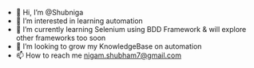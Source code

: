 - 👋 Hi, I’m @Shubniga
- 👀 I’m interested in learning automation
- 🌱 I’m currently learning Selenium using BDD Framework & will explore other frameworks too soon
- 💞️ I’m looking to grow my KnowledgeBase on automation
- 📫 How to reach me nigam.shubham7@gmail.com

<!---
Shubniga/Shubniga is a ✨ special ✨ repository because its `README.md` (this file) appears on your GitHub profile.
You can click the Preview link to take a look at your changes.
--->
